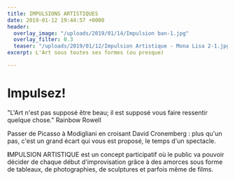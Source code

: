 ```yaml
---
title: IMPULSIONS ARTISTIQUES
date: 2019-01-12 19:44:57 +0000
header:
  overlay_image: "/uploads/2019/01/14/Impulsion ban-1.jpg"
  overlay_filter: 0.3
  teaser: "/uploads/2019/01/12/Impulsion Artistique - Mona Lisa 2-1.jpg"
excerpt: L'Art sous toutes ses formes (ou presque)

---
```

# Impulsez!

"L'Art n'est pas supposé être beau; il est supposé vous faire ressentir quelque chose." Rainbow Rowell

Passer de Picasso à Modigliani en croisant David Cronemberg : plus qu'un pas, c'est un grand écart qui vous est proposé, le temps d'un spectacle.

**I**MPULSION ARTISTIQUE est un concept participatif où le public va pouvoir décider de chaque début d'improvisation grâce à des amorces sous forme de tableaux, de photographies, de sculptures et parfois même de films.